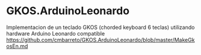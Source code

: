 # GKOS.ArduinoLeonardo
Implementacion  de un teclado GKOS (chorded keyboard 6 teclas) utilizando hardware Arduino Leonardo compatible
<a href="https://github.com/cmbarreto/GKOS.ArduinoLeonardo/blob/master/MakeGkosEn.md">https://github.com/cmbarreto/GKOS.ArduinoLeonardo/blob/master/MakeGkosEn.md</a>
